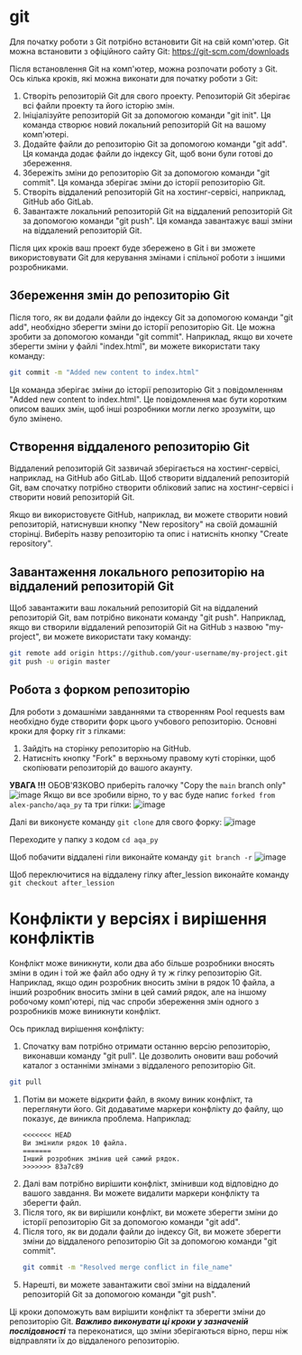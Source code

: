 # git
Для початку роботи з Git потрібно встановити Git на свій комп'ютер. Git можна встановити з офіційного сайту Git: https://git-scm.com/downloads

Після встановлення Git на комп'ютер, можна розпочати роботу з Git. Ось кілька кроків, які можна виконати для початку роботи з Git:

1. Створіть репозиторій Git для свого проекту. Репозиторій Git зберігає всі файли проекту та його історію змін.
1. Ініціалізуйте репозиторій Git за допомогою команди "git init". Ця команда створює новий локальний репозиторій Git на вашому комп'ютері.
1. Додайте файли до репозиторію Git за допомогою команди "git add". Ця команда додає файли до індексу Git, щоб вони були готові до збереження.
1. Збережіть зміни до репозиторію Git за допомогою команди "git commit". Ця команда зберігає зміни до історії репозиторію Git.
1. Створіть віддалений репозиторій Git на хостинг-сервісі, наприклад, GitHub або GitLab.
1. Завантажте локальний репозиторій Git на віддалений репозиторій Git за допомогою команди "git push". Ця команда завантажує ваші зміни на віддалений репозиторій Git.

Після цих кроків ваш проект буде збережено в Git і ви зможете використовувати Git для керування змінами і спільної роботи з іншими розробниками.

## Збереження змін до репозиторію Git

Після того, як ви додали файли до індексу Git за допомогою команди "git add", необхідно зберегти зміни до історії репозиторію Git. Це можна зробити за допомогою команди "git commit". Наприклад, якщо ви хочете зберегти зміни у файлі "index.html", ви можете використати таку команду:
```sh
git commit -m "Added new content to index.html"
```
Ця команда зберігає зміни до історії репозиторію Git з повідомленням "Added new content to index.html". Це повідомлення має бути коротким описом ваших змін, щоб інші розробники могли легко зрозуміти, що було змінено.

## Створення віддаленого репозиторію Git

Віддалений репозиторій Git зазвичай зберігається на хостинг-сервісі, наприклад, на GitHub або GitLab. Щоб створити віддалений репозиторій Git, вам спочатку потрібно створити обліковий запис на хостинг-сервісі і створити новий репозиторій Git.

Якщо ви використовуєте GitHub, наприклад, ви можете створити новий репозиторій, натиснувши кнопку "New repository" на своїй домашній сторінці. Виберіть назву репозиторію та опис і натисніть кнопку "Create repository".

## Завантаження локального репозиторію на віддалений репозиторій Git

Щоб завантажити ваш локальний репозиторій Git на віддалений репозиторій Git, вам потрібно виконати команду "git push". Наприклад, якщо ви створили віддалений репозиторій Git на GitHub з назвою "my-project", ви можете використати таку команду:
```sh
git remote add origin https://github.com/your-username/my-project.git
git push -u origin master
```

## Робота з форком репозиторію
Для роботи з домашніми завданнями та створенням Pool requests вам необхідно буде створити форк цього учбового репозиторію.
Основні кроки для форку гіт з гілками:
1. Зайдіть на сторінку репозиторію на GitHub.
2. Натисніть кнопку "Fork" в верхньому правому куті сторінки, щоб скопіювати репозиторій до вашого акаунту.

**УВАГА !!!**
ОБОВ'ЯЗКОВО приберіть галочку "Copy the `main` branch only"
![image](https://user-images.githubusercontent.com/10905223/232206733-4d13c518-ff14-4633-8e73-3bef0315dd77.png)
Якщо ви все зробили вірно, то у вас буде напис `forked from alex-pancho/aqa_py` та три гілки:
![image](https://user-images.githubusercontent.com/10905223/232207281-33202a10-7038-4c9a-9839-8931c212e246.png)

Далі ви виконуєте команду `git clone` для свого форку:
![image](https://user-images.githubusercontent.com/10905223/232208533-023437da-2745-4e42-b369-2e25b24dc439.png)

Переходите у папку з кодом `cd aqa_py`

Щоб побачити віддалені гіли виконайте команду `git branch -r`
![image](https://user-images.githubusercontent.com/10905223/232208710-5f5c830d-1319-497b-bd0b-959a63b6c7a7.png)

Щоб переключитися на віддалену гілку after_lession виконайте команду `git checkout after_lession`


# Конфлікти у версіях і вирішення конфліктів

Конфлікт може виникнути, коли два або більше розробники вносять зміни в один і той же файл або одну й ту ж гілку репозиторію Git. Наприклад, якщо один розробник вносить зміни в рядок 10 файла, а інший розробник вносить зміни в цей самий рядок, але на іншому робочому комп'ютері, під час спроби збереження змін одного з розробників може виникнути конфлікт.

Ось приклад вирішення конфлікту:

1. Спочатку вам потрібно отримати останню версію репозиторію, виконавши команду "git pull". Це дозволить оновити ваш робочий каталог з останніми змінами з віддаленого репозиторію Git.
```sh
git pull
```
1. Потім ви можете відкрити файл, в якому виник конфлікт, та переглянути його. Git додаватиме маркери конфлікту до файлу, що показує, де виникла проблема. Наприклад:
    ```
    <<<<<<< HEAD
    Ви змінили рядок 10 файла.
    =======
    Інший розробник змінив цей самий рядок.
    >>>>>>> 83a7c89
    ```
1. Далі вам потрібно вирішити конфлікт, змінивши код відповідно до вашого завдання. Ви можете видалити маркери конфлікту та зберегти файл.
1. Після того, як ви вирішили конфлікт, ви можете зберегти зміни до історії репозиторію Git за допомогою команди "git add".
1. Після того, як ви додали файли до індексу Git, ви можете зберегти зміни до віддаленого репозиторію Git за допомогою команди "git commit".
    ```sh
    git commit -m "Resolved merge conflict in file_name"
    ```
1. Нарешті, ви можете завантажити свої зміни на віддалений репозиторій Git за допомогою команди "git push".

Ці кроки допоможуть вам вирішити конфлікт та зберегти зміни до репозиторію Git. ***Важливо виконувати ці кроки у зазначеній послідовності*** та переконатися, що зміни зберігаються вірно, перш ніж відправляти їх до віддаленого репозиторію.
